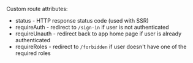 Custom route attributes:

* status - HTTP response status code (used with SSR)
* requireAuth - redirect to `/sign-in` if user is not authenticated
* requireUnauth - redirect back to app home page if user is already authenticated
* requireRoles - redirect to `/forbidden` if user doesn't have one of the required roles
